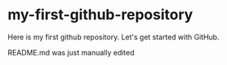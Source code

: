 # my-first-github-repository
Here is my first github repository. Let's get started with GitHub.

README.md was just manually edited 
